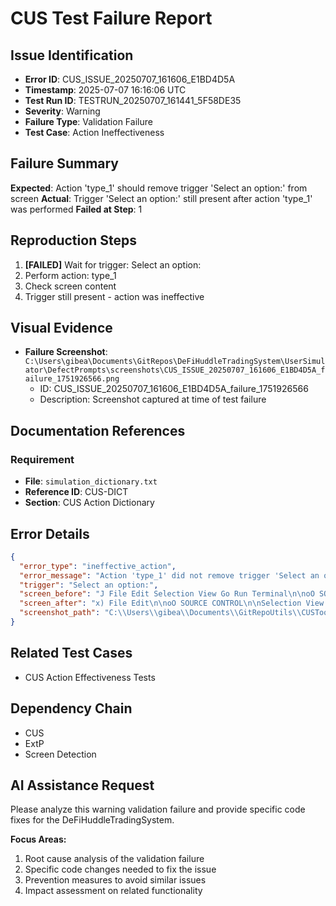 # CUS Test Failure Report

## Issue Identification
- **Error ID**: CUS_ISSUE_20250707_161606_E1BD4D5A
- **Timestamp**: 2025-07-07 16:16:06 UTC
- **Test Run ID**: TESTRUN_20250707_161441_5F58DE35
- **Severity**: Warning
- **Failure Type**: Validation Failure
- **Test Case**: Action Ineffectiveness

## Failure Summary
**Expected**: Action 'type_1' should remove trigger 'Select an option:' from screen
**Actual**: Trigger 'Select an option:' still present after action 'type_1' was performed
**Failed at Step**: 1

## Reproduction Steps
1. **[FAILED]** Wait for trigger: Select an option:
2. Perform action: type_1
3. Check screen content
4. Trigger still present - action was ineffective

## Visual Evidence
- **Failure Screenshot**: `C:\Users\gibea\Documents\GitRepos\DeFiHuddleTradingSystem\UserSimulator\DefectPrompts\screenshots\CUS_ISSUE_20250707_161606_E1BD4D5A_failure_1751926566.png`
  - ID: CUS_ISSUE_20250707_161606_E1BD4D5A_failure_1751926566
  - Description: Screenshot captured at time of test failure

## Documentation References
### Requirement
- **File**: `simulation_dictionary.txt`
- **Reference ID**: CUS-DICT
- **Section**: CUS Action Dictionary

## Error Details
```json
{
  "error_type": "ineffective_action",
  "error_message": "Action 'type_1' did not remove trigger 'Select an option:' from screen",
  "trigger": "Select an option:",
  "screen_before": "J File Edit Selection View Go Run Terminal\n\noO SOURCE CONTROL\n\n\\ REPOSITORIES\np GitRepoUtils Git # main OC Y BW SO\n\n\\ CHANGES\nie Y Changes\n\n\u00ae AutomatedRemediationSystem.py CUSToo!\n\nCUS _ExtP_Testing_Guide.md CUSToo!\nCUS.py CUSToo!\ndeploy_production.bat CUSToo!\nEnhancedCUS.py CUSToo!\nEnhancedTestCase",
  "screen_after": "x) File Edit\n\noO SOURCE CONTROL\n\nSelection View Go Run Terminal\n\n\\ REPOSITORIES\n\np GitRepoUtils Git # main OC Y BW SO\nvy CHANGES\n\n| ie Y Changes R\n\u00ae AutomatedRemediationSystem.py CUSTool U\n\nDS | \u00a5 CUS _EatP_Testing Guided cusToo! u\nbed \u00ae CUS.py CUSToo! iG}\nEE deploy _production.bat CUSTool U\n\nrs) \u00ae ",
  "screenshot_path": "C:\\Users\\gibea\\Documents\\GitRepoUtils\\CUSTool\\Logs\\Screenshots\\screenshot_1751926563.png"
}
```

## Related Test Cases
- CUS Action Effectiveness Tests

## Dependency Chain
- CUS
- ExtP
- Screen Detection

## AI Assistance Request

Please analyze this warning validation failure and provide specific code fixes for the DeFiHuddleTradingSystem.

**Focus Areas:**
1. Root cause analysis of the validation failure
2. Specific code changes needed to fix the issue
3. Prevention measures to avoid similar issues
4. Impact assessment on related functionality